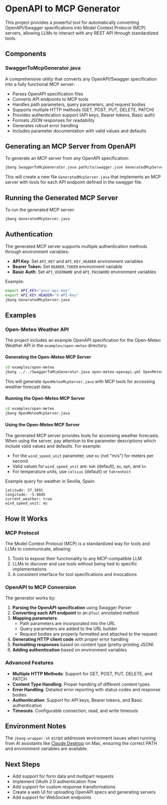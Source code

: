 # OpenAPI to MCP Generator

This project provides a powerful tool for automatically converting OpenAPI/Swagger specifications into Model Context Protocol (MCP) servers, allowing LLMs to interact with any REST API through standardized tools.

## Components

### SwaggerToMcpGenerator.java

A comprehensive utility that converts any OpenAPI/Swagger specification into a fully functional MCP server:
- Parses OpenAPI specification files
- Converts API endpoints to MCP tools
- Handles path parameters, query parameters, and request bodies
- Supports multiple HTTP methods (GET, POST, PUT, DELETE, PATCH)
- Provides authentication support (API keys, Bearer tokens, Basic auth)
- Formats JSON responses for readability
- Generates robust error handling
- Includes parameter documentation with valid values and defaults

## Generating an MCP Server from OpenAPI

To generate an MCP server from any OpenAPI specification:

```bash
jbang SwaggerToMcpGenerator.java path/to/swagger.json GeneratedMcpServer
```

This will create a new file `GeneratedMcpServer.java` that implements an MCP server with tools for each API endpoint defined in the swagger file.

## Running the Generated MCP Server

To run the generated MCP server:

```bash
jbang GeneratedMcpServer.java
```

## Authentication

The generated MCP server supports multiple authentication methods through environment variables:

- **API Key**: Set `API_KEY` and `API_KEY_HEADER` environment variables
- **Bearer Token**: Set `BEARER_TOKEN` environment variable
- **Basic Auth**: Set `API_USERNAME` and `API_PASSWORD` environment variables

Example:

```bash
export API_KEY="your-api-key"
export API_KEY_HEADER="X-API-Key"
jbang GeneratedMcpServer.java
```

## Examples

### Open-Meteo Weather API

The project includes an example OpenAPI specification for the Open-Meteo Weather API in the `examples/open-meteo` directory.

#### Generating the Open-Meteo MCP Server

```bash
cd examples/open-meteo
jbang ../../SwaggerToMcpGenerator.java open-meteo-openapi.yml OpenMeteoMcpServer
```

This will generate `OpenMeteoMcpServer.java` with MCP tools for accessing weather forecast data.

#### Running the Open-Meteo MCP Server

```bash
cd examples/open-meteo
jbang OpenMeteoMcpServer.java
```

#### Using the Open-Meteo MCP Server

The generated MCP server provides tools for accessing weather forecasts. When using the server, pay attention to the parameter descriptions which include valid values and defaults. For example:

- For the `wind_speed_unit` parameter, use `ms` (not "m/s") for meters per second
- Valid values for `wind_speed_unit` are: `kmh` (default), `ms`, `mph`, and `kn`
- For temperature units, use `celsius` (default) or `fahrenheit`

Example query for weather in Sevilla, Spain:

```
latitude: 37.3891
longitude: -5.9845
current_weather: true
wind_speed_unit: ms
```

## How It Works

### MCP Protocol

The Model Context Protocol (MCP) is a standardized way for tools and LLMs to communicate, allowing:

1. Tools to expose their functionality to any MCP-compatible LLM
2. LLMs to discover and use tools without being tied to specific implementations
3. A consistent interface for tool specifications and invocations

### OpenAPI to MCP Conversion

The generator works by:

1. **Parsing the OpenAPI specification** using Swagger Parser
2. **Converting each API endpoint** to an `@Tool` annotated method
3. **Mapping parameters**:
   - Path parameters are incorporated into the URL
   - Query parameters are added to the URL builder
   - Request bodies are properly formatted and attached to the request
4. **Generating HTTP client code** with proper error handling
5. **Formatting responses** based on content type (pretty-printing JSON)
6. **Adding authentication** based on environment variables

### Advanced Features

- **Multiple HTTP Methods**: Support for GET, POST, PUT, DELETE, and PATCH
- **Content Type Handling**: Proper handling of different content types
- **Error Handling**: Detailed error reporting with status codes and response bodies
- **Authentication**: Support for API keys, Bearer tokens, and Basic authentication
- **Timeouts**: Configurable connection, read, and write timeouts

## Environment Notes

The `jbang-wrapper.sh` script addresses environment issues when running from AI assistants like [Claude Desktop](https://claude.ai/desktop) on Mac, ensuring the correct PATH and environment variables are available.

## Next Steps

- Add support for form data and multipart requests
- Implement OAuth 2.0 authentication flow
- Add support for custom response transformations
- Create a web UI for uploading OpenAPI specs and generating servers
- Add support for WebSocket endpoints
